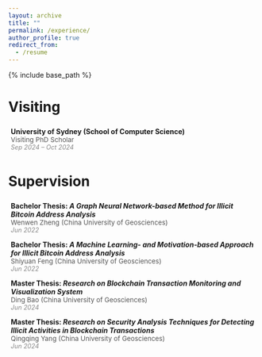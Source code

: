 ```yaml
---
layout: archive
title: ""
permalink: /experience/
author_profile: true
redirect_from:
  - /resume
---
```


{% include base_path %}

# Visiting

<div style="margin: 3px 0; padding: 5px;">
  <strong> University of Sydney (School of Computer Science)</strong> <br />
  <span style="font-size: 0.95em; color: #555;">Visiting PhD Scholar</span> <br />
  <em style="font-size: 0.9em; color: #888;">Sep 2024 – Oct 2024</em>
</div>

# Supervision

<div style="margin: 3px 0; padding: 5px;">
  <strong> Bachelor Thesis: <em>A Graph Neural Network-based Method for Illicit Bitcoin Address Analysis</em></strong> <br />
  <span style="font-size: 0.95em; color: #555;">Wenwen Zheng (China University of Geosciences)</span> <br />
  <em style="font-size: 0.9em; color: #888;">Jun 2022</em>
</div>

<div style="margin: 3px 0; padding: 5px;">
  <strong>Bachelor Thesis: <em>A Machine Learning- and Motivation-based Approach for Illicit Bitcoin Address Analysis</em></strong> <br />
  <span style="font-size: 0.95em; color: #555;">Shiyuan Feng (China University of Geosciences)</span> <br />
  <em style="font-size: 0.9em; color: #888;">Jun 2022</em>
</div>

<div style="margin: 3px 0; padding: 5px;">
  <strong>Master Thesis: <em>Research on Blockchain Transaction Monitoring and Visualization System</em></strong> <br />
  <span style="font-size: 0.95em; color: #555;">Ding Bao (China University of Geosciences)</span> <br />
  <em style="font-size: 0.9em; color: #888;">Jun 2024</em>
</div>

<div style="margin: 3px 0; padding: 5px;">
  <strong>Master Thesis: <em>Research on Security Analysis Techniques for Detecting Illicit Activities in Blockchain Transactions</em></strong> <br />
  <span style="font-size: 0.95em; color: #555;">Qingqing Yang (China University of Geosciences)</span> <br />
  <em style="font-size: 0.9em; color: #888;">Jun 2024</em>
</div>





<!--# Visiting

* Visiting PhD Scholar, University of Sydney (School of Computer Science), Sep 2024 – Oct 2024

# Supervision

* *Wenwen Zheng*, **Bachelor Thesis**: "A Graph Neural Network-based Method for Illicit Bitcoin Address Analysis", China University of Geosciences, Wuhan, China, Jun. 2022
* *Shiyuan Feng*, **Bachelor Thesis**: "A Machine Learning- and Motivation-based Approach for Illicit Bitcoin Address Analysis", China University of Geosciences, Wuhan, China, Jun. 2022
* *Ding Bao*, **Master Thesis**: "Research on Blockchain Transaction Monitoring and Visualization System", China University of Geosciences, Wuhan, China, Jun. 2024
* *Qingqing Yang*, **Master Thesis**: "Research on Security Analysis Techniques for Detecting Illicit Activities in Blockchain Transactions", China University of Geosciences, Wuhan, China, Jun. 2024 -->
 


<!-- # Intership -->


  
